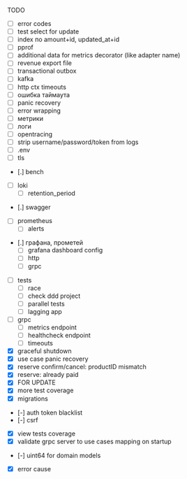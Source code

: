 TODO

- [ ] error codes
- [ ] test select for update
- [ ] index по amount+id, updated_at+id
- [ ] pprof
- [ ] additional data for metrics decorator (like adapter name)
- [ ] revenue export file
- [ ] transactional outbox
- [ ] kafka
- [ ] http ctx timeouts
- [ ] ошибка таймаута
- [ ] panic recovery
- [ ] error wrapping
- [ ] метрики
- [ ] логи
- [ ] opentracing
- [ ] strip username/password/token from logs
- [ ] .env
- [ ] tls
- [.] bench
- [ ] loki
    - [ ] retention_period
- [.] swagger
- [ ] prometheus
    - [ ] alerts
- [.] графана, прометей
    - [ ] grafana dashboard config
    - [ ] http
    - [ ] grpc
- [ ] tests
    - [ ] race
    - [ ] check ddd project
    - [ ] parallel tests
    - [ ] lagging app
- [ ] grpc
    - [ ] metrics endpoint
    - [ ] healthcheck endpoint
    - [ ] timeouts
- [x] graceful shutdown
- [x] use case panic recovery
- [x] reserve confirm/cancel: productID mismatch
- [x] reserve: already paid
- [x] FOR UPDATE
- [x] more test coverage
- [x] migrations
- [-] auth token blacklist
- [-] csrf
- [x] view tests coverage
- [x] validate grpc server to use cases mapping on startup
- [-] uint64 for domain models
- [x] error cause